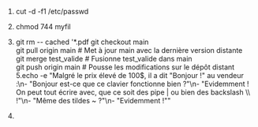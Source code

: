 1. cut -d -f1 /etc/passwd
2. chmod 744 myfil
3. git rm -- cached '*.pdf
git checkout main  
git pull origin main  # Met à jour main avec la dernière version distante  
git merge test_valide  # Fusionne test_valide dans main  
git push origin main  # Pousse les modifications sur le dépôt distant  
5.echo -e "Malgré le prix élevé de 100\$, il a dit \"Bonjour !\" au vendeur :\n- \"Bonjour est-ce que ce clavier fonctionne bien ?\"\n- \"Evidemment ! On peut tout écrire avec, que ce soit des pipe | ou bien des backslash \\\\ !\"\n- \"Même des tildes ~ ?\"\n- \"Evidemment !\""

   
6.
